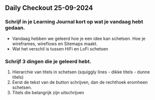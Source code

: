 ## Daily Checkout 25-09-2024


### Schrijf in je Learning Journal kort op wat je vandaag hebt gedaan. 

* Vandaag hebben we geleerd hoe je een idee kan schetsen. Hoe je wireframes, wireflows en Sitemaps maakt.
* Wat het verschil is tussen HiFi en LoFi schetsen

### Schrijf 3 dingen die je geleerd hebt.

1. Hierarchie van titels in schetsen (squiggly lines - dikke titels - dunne titels)
2. Eerst de tekst van de button schrijven, dan de rechthoek eromheen schetsen.
3. Titels die belangrijk zijn uitschrijven
